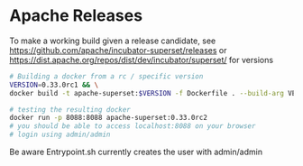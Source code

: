 # Apache Releases

To make a working build given a release candidate, see https://github.com/apache/incubator-superset/releases or https://dist.apache.org/repos/dist/dev/incubator/superset/ for versions
```bash
# Building a docker from a rc / specific version
VERSION=0.33.0rc1 && \
docker build -t apache-superset:$VERSION -f Dockerfile . --build-arg VERSION=$VERSION

# testing the resulting docker
docker run -p 8088:8088 apache-superset:0.33.0rc2
# you should be able to access localhost:8088 on your browser
# login using admin/admin
```

Be aware Entrypoint.sh currently creates the user with admin/admin
